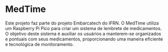 # MedTime
Este projeto faz parte do projeto Embarcatech do IFRN. O MedTime utiliza um Raspberry Pi Pico para criar um sistema de lembrete de medicamentos. O objetivo deste sistema é auxiliar os usuários a manterem-se organizados e pontuais com seus medicamentos, proporcionando uma maneira eficiente e tecnológica de monitoramento.
